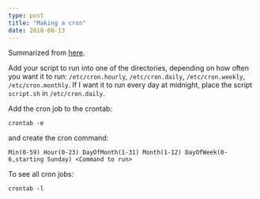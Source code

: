 ```yaml
---
type: post
title: "Making a cron"
date: 2018-08-13
---
```


Summarized from [here](https://stackoverflow.com/questions/14710257/running-a-cron-job-at-230-am-everyday).

Add your script to run into one of the directories,
depending on how often you want it to run:
`/etc/cron.hourly`,
`/etc/cron.daily`,
`/etc/cron.weekly`,
`/etc/cron.monthly`.
If I want it to run every day at midnight, place the script `script.sh` in `/etc/cron.daily`.

Add the cron job to the crontab:
```
crontab -e
```

and create the cron command:
```
Min(0-59) Hour(0-23) DayOfMonth(1-31) Month(1-12) DayOfWeek(0-6,starting Sunday) <Command to run>
```

To see all cron jobs:
```
crontab -l
```




